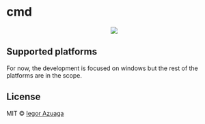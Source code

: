 # cmd
<div align="center">
  <img src="http://i.imgur.com/XT2W252.png">
</div>

## Supported platforms
For now, the development is focused on windows but the rest of the platforms are in the scope.

## License
MIT © [Iegor Azuaga](https://github.com/iiegor)
